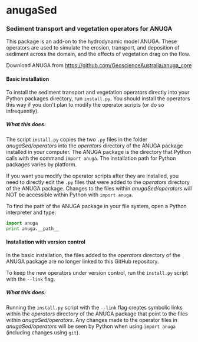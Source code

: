 # anugaSed
### Sediment transport and vegetation operators for ANUGA

This package is an add-on to the hydrodynamic model ANUGA. These operators are used to simulate the erosion, transport, and deposition of sediment across the domain, and the effects of vegetation drag on the flow.

Download ANUGA from https://github.com/GeoscienceAustralia/anuga_core

#### Basic installation

To install the sediment transport and vegetation operators directly into your Python packages directory, run `install.py`. You should install the operators this way if you don't plan to modify the operator scripts (or do so infrequently).

##### What this does:
The script `install.py` copies the two `.py` files in the folder *anugaSed/operators* into the *operators* directory of the ANUGA package installed in your computer. The ANUGA package is the directory that Python calls with the command `import anuga`. The installation path for Python packages varies by platform.

If you want you modify the operator scripts after they are installed, you need to directly edit the `.py` files that were added to the *operators* directory of the ANUGA package. Changes to the files within *anugaSed/operators* will NOT be accessible within Python with `import anuga`.

To find the path of the ANUGA package in your file system, open a Python interpreter and type:

```python
import anuga
print anuga.__path__
```

#### Installation with version control

In the basic installation, the files added to the *operators* directory of the ANUGA package are no longer linked to this GitHub repository.

To keep the new operators under version control, run the `install.py` script with the `--link` flag.

##### What this does:
Running the `install.py` script with the `--link` flag creates symbolic links within the *operators* directory of the ANUGA package that point to the files within *anugaSed/operators*. Any changes made to the operator files in *anugaSed/operators* will be seen by Python when using `import anuga` (including changes using `git`).